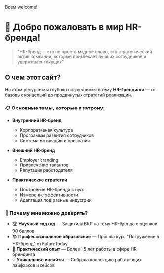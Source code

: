 Всем welcome!
# 🚀 Добро пожаловать в мир HR-бренда!

> "HR-бренд — это не просто модное слово, это стратегический актив компании, который привлекает лучших сотрудников и удерживает текущих"

## О чем этот сайт?

На этом ресурсе мы глубоко погружаемся в тему **HR-брендинга** — от базовых концепций до продвинутых стратегий реализации.

### 📋 Основные темы, которые я затрону:

- **Внутренний HR-бренд**
  - Корпоративная культура
  - Программы развития сотрудников
  - Система мотивации и признания

- **Внешний HR-бренд** 
  - Employer branding
  - Привлечение талантов
  - Репутация работодателя

- **Практические стратегии**
  - Построение HR-бренда с нуля
  - Измерение эффективности
  - Адаптация под разные индустрии

### 🎯 Почему мне можно доверять?

- 🏆 **Научный подход** — Защитила ВКР на тему HR-бренда с оценкой 90 баллов
- 📚 **Профессиональное образование** — Прошла курс "Погружение в HR-бренд" от FutureToday
- 💼 **Практический опыт** — Более 1.5 лет работы в сфере HR-брендинга
- 💡 **Уникальные инсайты** — Собрала коллекцию работающих лайфхаков и кейсов